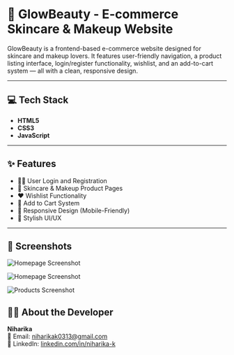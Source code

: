 # 🌟 GlowBeauty - E-commerce Skincare & Makeup Website

GlowBeauty is a frontend-based e-commerce website designed for skincare and makeup lovers. It features user-friendly navigation, a product listing interface, login/register functionality, wishlist, and an add-to-cart system — all with a clean, responsive design.

---

## 💻 Tech Stack

- **HTML5**
- **CSS3**
- **JavaScript**

---

## ✨ Features

- 👩‍💻 User Login and Registration  
- 💅 Skincare & Makeup Product Pages  
- ❤️ Wishlist Functionality  
- 🛒 Add to Cart System  
- 📱 Responsive Design (Mobile-Friendly)  
- 🎨 Stylish UI/UX

---



## 📸 Screenshots

![Homepage Screenshot](https://github.com/user-attachments/assets/7f38fdec-afc9-4f29-909d-71e8d5da37f2)

![Homepage Screenshot](https://github.com/user-attachments/assets/25fd5c92-556c-49e8-bd15-35e5c30e4fda)

![Products Screenshot](https://github.com/user-attachments/assets/3a277dcb-0f4c-4b03-8f62-69153d54c1f3)






## 👩‍💻 About the Developer

**Niharika**  
📧 Email: [niharikak0313@gmail.com](mailto:niharikak0313@gmail.com)  
🔗 LinkedIn: [linkedin.com/in/niharika-k](https://www.linkedin.com/in/niharika-k-9502b32a4)
